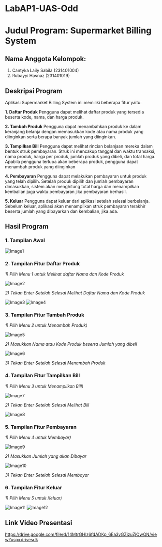 # LabAP1-UAS-Odd
# Judul Program: Supermarket Billing System

## Nama Anggota Kelompok:
1. Cantyka Laily Sabila (231401004)
2. Rubayyi Hasnaz (231401019)

## Deskripsi Program
Aplikasi Supermarket Billing System ini memiliki beberapa fitur yaitu:

**1. Daftar Produk**
Pengguna dapat melihat daftar produk yang tersedia beserta kode, nama, dan harga produk.

**2. Tambah Produk**
Pengguna dapat menambahkan produk ke dalam keranjang belanja dengan memasukkan kode atau nama produk yang diinginkan serta berapa banyak jumlah yang diinginkan.

**3. Tampilkan Bill**
Pengguna dapat melihat rincian belanjaan mereka dalam bentuk struk pembayaran. Struk ini mencakup tanggal dan waktu transaksi, nama produk, harga per produk, jumlah produk yang dibeli, dan total harga. Apabila pengguna terlupa akan beberapa produk, pengguna dapat menambah produk yang diinginkan

**4. Pembayaran**
Pengguna dapat melakukan pembayaran untuk produk yang telah dipilih. Setelah produk dipilih dan jumlah pembayaran dimasukkan, sistem akan menghitung total harga dan menampilkan kembalian juga waktu pembayaran jika pembayaran berhasil.

**5. Keluar**
Pengguna dapat keluar dari aplikasi setelah selesai berbelanja. Sebelum keluar, aplikasi akan menampilkan struk pembayaran terakhir beserta jumlah yang dibayarkan dan kembalian, jika ada.

## Hasil Program
### 1. Tampilan Awal

![Image1](https://github.com/CantykaLaily-231401004/LabAP1-UAS-Odd/assets/162383198/5645c89a-29a5-4141-9c2e-662f35119105)

### 2. Tampilan Fitur Daftar Produk

*1) Pilih Menu 1 untuk Melihat daftar Nama dan Kode Produk*

![Image2](https://github.com/CantykaLaily-231401004/LabAP1-UAS-Odd/assets/162383198/4bda1cb9-5e59-47f8-a6e8-3ca4995db96d)

*2) Tekan Enter Setelah Selesai Melihat Daftar Nama dan Kode Produk*

![Image3](https://github.com/CantykaLaily-231401004/LabAP1-UAS-Odd/assets/162383198/8b2f6f39-3628-4b2c-92b7-d1ac9faa568c)
![Image4](https://github.com/CantykaLaily-231401004/LabAP1-UAS-Odd/assets/162383198/b475d4f0-1827-48fd-b0b5-9d9914ec5741)

### 3. Tampilan Fitur Tambah Produk

*1) Pilih Menu 2 untuk Menambah Produk)*

![Image5](https://github.com/CantykaLaily-231401004/LabAP1-UAS-Odd/assets/162383198/a0624207-0246-4511-92d5-5abdc1a44547)

*2) Masukkan Nama atau Kode Produk beserta Jumlah yang dibeli*

![Image6](https://github.com/CantykaLaily-231401004/LabAP1-UAS-Odd/assets/162383198/a876af78-b632-446b-b19a-d352488d804f)

*3) Tekan Enter Setelah Selesai Menambah Produk*


### 4. Tampilan Fitur Tampilkan Bill

*1) Pilih Menu 3 untuk Menampilkan Bill)*

![Image7](https://github.com/CantykaLaily-231401004/LabAP1-UAS-Odd/assets/162383198/1e992cb2-5612-45f3-832a-59d0970f5137)

*2) Tekan Enter Setelah Selesai Melihat Bill*

![Image8](https://github.com/CantykaLaily-231401004/LabAP1-UAS-Odd/assets/162383198/29568f14-dd4e-4c09-8ac4-90d318a91933)


### 5. Tampilan Fitur Pembayaran

*1) Pilih Menu 4 untuk Membayar)*

![Image9](https://github.com/CantykaLaily-231401004/LabAP1-UAS-Odd/assets/162383198/574a1c07-fcea-49ba-a8d9-c9e5de452233)

*2) Masukkan Jumlah yang akan Dibayar*

![Image10](https://github.com/CantykaLaily-231401004/LabAP1-UAS-Odd/assets/162383198/bcac4eed-9772-45d9-9bd8-c6558a8ddd20)

*3) Tekan Enter Setelah Selesai Membayar*


### 6. Tampilan Fitur Keluar

*1) Pilih Menu 5 untuk Keluar)*

![Image11](https://github.com/CantykaLaily-231401004/LabAP1-UAS-Odd/assets/162383198/ef7f3d4e-9d21-4efb-b099-5b9e82a4fbab)
![Image12](https://github.com/CantykaLaily-231401004/LabAP1-UAS-Odd/assets/162383198/db5a6b84-35ac-4510-becc-87d258067219)


## Link Video Presentasi
https://drive.google.com/file/d/14MtrGHlz6fdADKp_6Ea3vGZizuZjOwQN/view?usp=drivesdk
